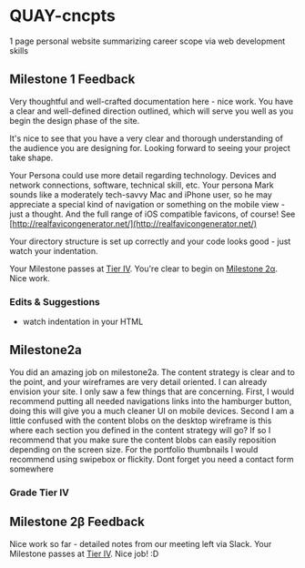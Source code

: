 # QUAY-cncpts
1 page personal website summarizing career scope via web development skills 

## Milestone 1 Feedback
Very thoughtful and well-crafted documentation here - nice work. You have a clear and well-defined direction outlined, which will serve you well as you begin the design phase of the site.

It's nice to see that you have a very clear and thorough understanding of the audience you are designing for. Looking forward to seeing your project take shape. 

Your Persona could use more detail regarding technology. Devices and network connections, software, technical skill, etc. Your persona Mark sounds like a moderately tech-savvy Mac and iPhone user, so he may appreciate a special kind of navigation or something on the mobile view - just a thought. And the full range of iOS compatible favicons, of course! See [http://realfavicongenerator.net/](http://realfavicongenerator.net/)

Your directory structure is set up correctly and your code looks good - just watch your indentation.

Your Milestone passes at [Tier IV](https://bootcamp-coders.cnm.edu/projects/personal/rubric/). You're clear to begin on [Milestone 2&alpha;](https://bootcamp-coders.cnm.edu/projects/personal/milestone-two/). Nice work.

### Edits &amp; Suggestions
- watch indentation in your HTML

## Milestone2a

You did an amazing job on milestone2a. The content strategy is clear and to the point, and your wireframes are very detail oriented. I can already envision your site. I only saw a few things that are concerning. First, I would recommend putting all needed navigations links into the hamburger button, doing this will give you a much cleaner UI on mobile devices. Second I am a little confused with the content blobs on the desktop wireframe is this where each section you defined in the content strategy will go? If so I recommend that you make sure the content blobs can easily reposition depending on the screen size. For the portfolio thumbnails I would recommend using swipebox or flickity. Dont forget you need a contact form somewhere

### Grade Tier IV

## Milestone 2&beta; Feedback
Nice work so far - detailed notes from our meeting left via Slack. Your Milestone passes at [Tier IV](https://bootcamp-coders.cnm.edu/projects/personal/rubric/). Nice job! :D
